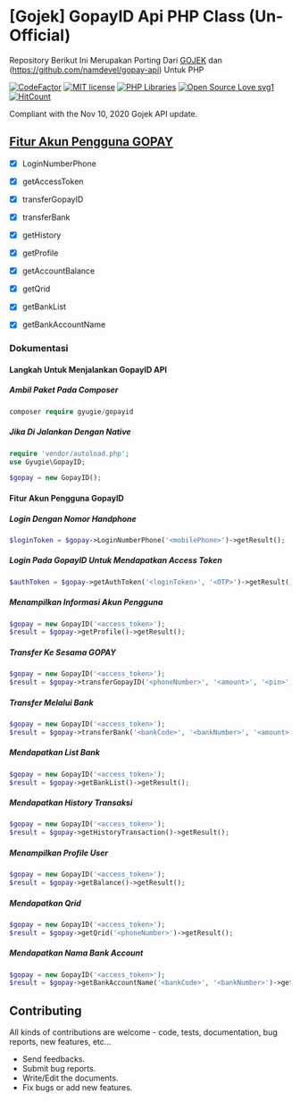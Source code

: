 # [Gojek] GopayID Api PHP Class (Un-Official)
Repository Berikut Ini Merupakan Porting Dari [GOJEK](https://github.com/ridwanfathin/gojek) dan (https://github.com/namdevel/gopay-api) Untuk PHP 

[![CodeFactor](https://www.codefactor.io/repository/github/mugypleci/gopay-api/badge)](https://www.codefactor.io/repository/github/mugypleci/gopay-api)
[![MIT license](https://img.shields.io/badge/License-MIT-blue.svg)](https://lbesson.mit-license.org/)
[![PHP Libraries](https://badgen.net/badge/icon/libraries?icon=libraries&label)](https://github.com/mugypleci/gopay-api)
[![Open Source Love svg1](https://badges.frapsoft.com/os/v1/open-source.svg?v=103)](https://github.com/mugypleci/gopay-api)
[![HitCount](http://hits.dwyl.com/mugypleci/gopay-api.svg)](http://hits.dwyl.com/mugypleci/gopay-api)

Compliant with the Nov 10, 2020 Gojek API update.

<b>[Fitur Akun Pengguna GOPAY](#fitur-akun-pengguna-gopay)</b>
------------
- [x] LoginNumberPhone
- [x] getAccessToken
- [x] transferGopayID
- [x] transferBank
- [x] getHistory
- [x] getProfile
- [x] getAccountBalance
- [x] getQrid
- [x] getBankList
- [x] getBankAccountName


### Dokumentasi

#### Langkah Untuk Menjalankan GopayID API
##### Ambil Paket Pada Composer
```php
composer require gyugie/gopayid
```

##### Jika Di Jalankan Dengan Native
```php
require 'vendor/autoload.php';
use Gyugie\GopayID;

$gopay = new GopayID();
```

#### Fitur Akun Pengguna GopayID
##### Login Dengan Nomor Handphone
```php
$loginToken = $gopay->LoginNumberPhone('<mobilePhone>')->getResult();
```
##### Login Pada GopayID Untuk Mendapatkan Access Token
```php
$authToken = $gopay->getAuthToken('<loginToken>', '<OTP>')->getResult();
```
##### Menampilkan Informasi Akun Pengguna
```php
$gopay = new GopayID('<access_token>');
$result = $gopay->getProfile()->getResult();
```
##### Transfer Ke Sesama GOPAY
```php
$gopay = new GopayID('<access_token>');
$result = $gopay->transferGopayID('<phoneNumber>', '<amount>', '<pin>')->getResult();
```
##### Transfer Melalui Bank
```php
$gopay = new GopayID('<access_token>');
$result = $gopay->transferBank('<bankCode>', '<bankNumber>', '<amount>', '<pin>')->getResult();
```
##### Mendapatkan List Bank
```php
$gopay = new GopayID('<access_token>');
$result = $gopay->getBankList()->getResult();
```
##### Mendapatkan History Transaksi
```php
$gopay = new GopayID('<access_token>');
$result = $gopay->getHistoryTransaction()->getResult();
```
##### Menampilkan Profile User
```php
$gopay = new GopayID('<access_token>');
$result = $gopay->getBalance()->getResult();
```
##### Mendapatkan Qrid
```php
$gopay = new GopayID('<access_token>');
$result = $gopay->getQrid('<phoneNumber>')->getResult();
```
##### Mendapatkan Nama Bank Account
```php
$gopay = new GopayID('<access_token>');
$result = $gopay->getBankAccountName('<bankCode>', '<bankNumber>')->getResult();
```

Contributing
------------

All kinds of contributions are welcome - code, tests, documentation, bug reports, new features, etc...

* Send feedbacks.
* Submit bug reports.
* Write/Edit the documents.
* Fix bugs or add new features.
